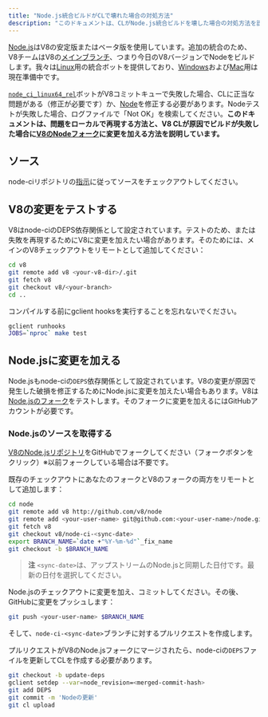 ```yaml
---
title: "Node.js統合ビルドがCLで壊れた場合の対処方法"
description: "このドキュメントは、CLがNode.js統合ビルドを壊した場合の対処方法を説明します。"
---
```

[Node.js](https://github.com/nodejs/node)はV8の安定版またはベータ版を使用しています。追加の統合のため、V8チームはV8の[メインブランチ](https://chromium.googlesource.com/v8/v8/+/refs/heads/main)、つまり今日のV8バージョンでNodeをビルドします。我々は[Linux](https://ci.chromium.org/p/node-ci/builders/ci/Node-CI%20Linux64)用の統合ボットを提供しており、[Windows](https://ci.chromium.org/p/node-ci/builders/ci/Node-CI%20Win64)および[Mac](https://ci.chromium.org/p/node-ci/builders/ci/Node-CI%20Mac64)用は現在準備中です。

[`node_ci_linux64_rel`](https://ci.chromium.org/p/node-ci/builders/try/node_ci_linux64_rel)ボットがV8コミットキューで失敗した場合、CLに正当な問題がある（修正が必要です）か、[Node](https://github.com/v8/node/)を修正する必要があります。Nodeテストが失敗した場合、ログファイルで「Not OK」を検索してください。**このドキュメントは、問題をローカルで再現する方法と、V8 CLが原因でビルドが失敗した場合に[V8のNodeフォーク](https://github.com/v8/node/)に変更を加える方法を説明しています。**

## ソース

node-ciリポジトリの[指示](https://chromium.googlesource.com/v8/node-ci)に従ってソースをチェックアウトしてください。

## V8の変更をテストする

V8はnode-ciのDEPS依存関係として設定されています。テストのため、または失敗を再現するためにV8に変更を加えたい場合があります。そのためには、メインのV8チェックアウトをリモートとして追加してください：

```bash
cd v8
git remote add v8 <your-v8-dir>/.git
git fetch v8
git checkout v8/<your-branch>
cd ..
```

コンパイルする前にgclient hooksを実行することを忘れないでください。

```bash
gclient runhooks
JOBS=`nproc` make test
```

## Node.jsに変更を加える

Node.jsもnode-ciの`DEPS`依存関係として設定されています。V8の変更が原因で発生した破損を修正するためにNode.jsに変更を加えたい場合もあります。V8は[Node.jsのフォーク](https://github.com/v8/node)をテストします。そのフォークに変更を加えるにはGitHubアカウントが必要です。

### Node.jsのソースを取得する

[V8のNode.jsリポジトリ](https://github.com/v8/node/)をGitHubでフォークしてください（フォークボタンをクリック）※以前フォークしている場合は不要です。

既存のチェックアウトにあなたのフォークとV8のフォークの両方をリモートとして追加します：

```bash
cd node
git remote add v8 http://github.com/v8/node
git remote add <your-user-name> git@github.com:<your-user-name>/node.git
git fetch v8
git checkout v8/node-ci-<sync-date>
export BRANCH_NAME=`date +"%Y-%m-%d"`_fix_name
git checkout -b $BRANCH_NAME
```

> **注** `<sync-date>`は、アップストリームのNode.jsと同期した日付です。最新の日付を選択してください。

Node.jsのチェックアウトに変更を加え、コミットしてください。その後、GitHubに変更をプッシュします：

```bash
git push <your-user-name> $BRANCH_NAME
```

そして、`node-ci-<sync-date>`ブランチに対するプルリクエストを作成します。


プルリクエストがV8のNode.jsフォークにマージされたら、node-ciの`DEPS`ファイルを更新してCLを作成する必要があります。

```bash
git checkout -b update-deps
gclient setdep --var=node_revision=<merged-commit-hash>
git add DEPS
git commit -m 'Nodeの更新'
git cl upload
```
